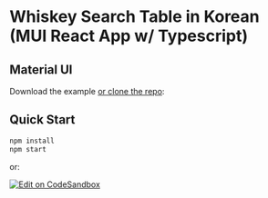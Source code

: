# Whiskey Search Table in Korean (MUI React App w/ Typescript)

## Material UI 

Download the example [or clone the repo](https://github.com/mui/material-ui):

## Quick Start

```sh
npm install
npm start
```

or:

<!-- #default-branch-switch -->

[![Edit on CodeSandbox](https://codesandbox.io/static/img/play-codesandbox.svg)](https://codesandbox.io/s/github/mui/material-ui/tree/master/examples/create-react-app-with-typescript)
